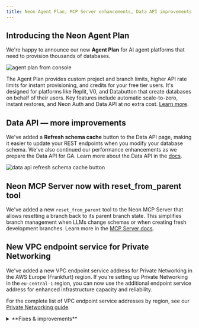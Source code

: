 ```yaml
---
title: Neon Agent Plan, MCP Server enhancements, Data API improvements, and more
---
```


## Introducing the Neon Agent Plan

We're happy to announce our new **Agent Plan** for AI agent platforms that need to provision thousands of databases.

![agent plan from console](/docs/changelog/agent_plan.png)

The Agent Plan provides custom project and branch limits, higher API rate limits for instant provisioning, and credits for your free tier users. It's designed for platforms like Replit, V0, and Databutton that create databases on behalf of their users. Key features include automatic scale-to-zero, instant restores, and Neon Auth and Data API at no extra cost. [Learn more](https://neon.com/use-cases/ai-agents).

## Data API — more improvements

We've added a **Refresh schema cache** button to the Data API page, making it easier to update your REST endpoints when you modify your database schema. We've also continued our performance enhancements as we prepare the Data API for GA. Learn more about the Data API in the [docs](/docs/data-api/get-started).

![data api refresh schema cache button](/docs/changelog/data_api_schema_refresh.png)

## Neon MCP Server now with reset_from_parent tool

We've added a new `reset_from_parent` tool to the Neon MCP Server that allows resetting a branch back to its parent branch state. This simplifies branch management when LLMs change schemas or when creating fresh development branches. Learn more in the [MCP Server docs](/docs/ai/neon-mcp-server).

## New VPC endpoint service for Private Networking

We've added a new VPC endpoint service address for Private Networking in the AWS Europe (Frankfurt) region. If you're setting up Private Networking in the `eu-central-1` region, you can now use the additional endpoint service address for enhanced infrastructure capacity and reliability.

For the complete list of VPC endpoint service addresses by region, see our [Private Networking guide](/docs/guides/neon-private-networking).

<details>
<summary>**Fixes & improvements**</summary>

- **Neon Console**
  - Added restart compute functionality to compute management menus, letting you restart compute instances directly from the Console without using CLI or API

    ![new compute restart button](/docs/changelog/restart_compute_button.png)

  - Added a **Compute last active at** column to your organization's **Projects** table, helping you identify unused projects for cleanup and cost optimization

    ![compute last active column](/docs/changelog/compute_last_active_column.png)

  - Fixed password encoding in **Parameters only** connection strings, ensuring special characters display correctly for environment variable usage.

    ![parameters only connection string](/docs/changelog/parameters_only_string.png)

  - Added URL encoding for projects list page sorting, search, and pagination, making it easier to share specific views with team members. For example:

    ```bash shouldWrap
    console.neon.tech/app/org-example/projects?cursor=example-branch-123&q=myapp
    ```

</details>
